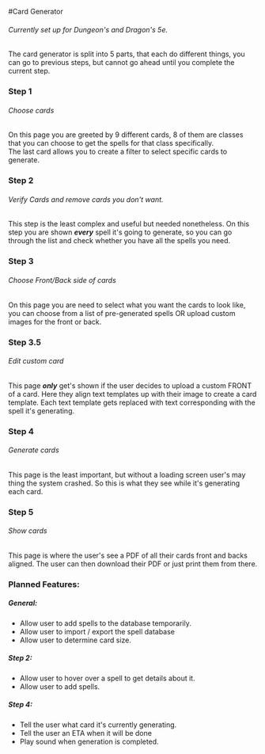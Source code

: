 #Card Generator
###### Currently set up for Dungeon's and Dragon's 5e.
The card generator is split into 5 parts, that each do different things, you can go to previous steps, but cannot go ahead until you complete the current step.


### Step 1
###### Choose cards
On this page you are greeted by 9 different cards, 8 of them are classes that you can choose to get the spells for that class specifically.<br>
The last card allows you to create a filter to select specific cards to generate.
### Step 2
###### Verify Cards and remove cards you don't want.
This step is the least complex and useful but needed nonetheless. On this step you are shown ***every*** spell it's going to generate, so you can go through the list and check whether you have all the spells you need.

### Step 3
###### Choose Front/Back side of cards
On this page you are need to select what you want the cards to look like, you can choose from a list of pre-generated spells OR upload custom images for the front or back.
### Step 3.5
###### Edit custom card
This page ***only*** get's shown if the user decides to upload a custom FRONT of a card. Here they align text templates up with their image to create a card template. Each text template gets replaced with text corresponding with the spell it's generating.


### Step 4
###### Generate cards
This page is the least important, but without a loading screen user's may thing the system crashed. So this is what they see while it's generating each card.

### Step 5
###### Show cards
This page is where the user's see a PDF of all their cards front and backs aligned. The user can then download their PDF or just print them from there.


### Planned Features:
##### General:
 * Allow user to add spells to the database temporarily.
 * Allow user to import / export the spell database
 * Allow user to determine card size.
 ##### Step 2:
 * Allow user to hover over a spell to get details about it.
 * Allow user to add spells.
##### Step 4:
 * Tell the user what card it's currently generating.
 * Tell the user an ETA when it will be done
 * Play sound when generation is completed.
